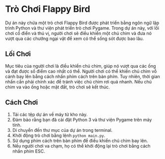 # Trò Chơi Flappy Bird
Dự án này chứa một trò chơi Flappy Bird được phát triển bằng ngôn ngữ lập trình Python và thư viện phát triển trò chơi Pygame. 
Trong dự án này, với lối chơi cổ điển và thú vị, người chơi sẽ điều khiển một chú chim và đưa nó vượt qua các chướng ngại vật để xem có thể sống sót được bao lâu.

## Lối Chơi
Mục tiêu của người chơi là điều khiển chú chim, giúp nó vượt qua các ống và đạt được số điểm cao nhất có thể. 
Người chơi có thể khiến chú chim vỗ cánh bay lên bằng cách nhấn phím cách trên bàn phím. 
Tuy nhiên, thời gian nhấn cần phải chính xác để tránh việc chú chim rơi quá nhanh. 
Nếu chú chim va vào ống hoặc mặt đất, trò chơi sẽ kết thúc.



## Cách Chơi
1. Tải các tệp dự án về máy từ kho này.
2. Đảm bảo rằng bạn đã cài đặt Python 3 và thư viện Pygame trên máy tính.
3. Di chuyển đến thư mục của dự án trong terminal.
4. Khởi động trò chơi bằng lệnh `python main.py`.
5. Sử dụng phím cách trên bàn phím để điều khiển chú chim bay lên.
6. Nếu người chơi va chạm, họ có thể khởi động lại trò chơi bằng cách nhấn phím ESC.

